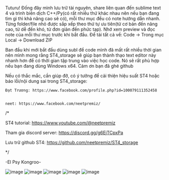 Tuturu! Đống đây mình lưu trữ tài nguyên, share liên quan đến sublime text 4 và trình biên dịch C++/Py(có rất nhiều thứ khác nhau nên nếu bạn đang tìm gì thì khả năng cao sẽ có), mỗi thư mục đều có note hướng dẫn nhanh. Từng folder/file nhỏ được sắp xếp theo thứ tự ưu tiên(từ cơ bản đến nâng cao, từ dễ đến khó, từ đơn giản đến phức tạp). Nhớ xem preview và đọc note của mỗi thư mục trước khi bắt đầu. Để tải tất cả về: Code -> Trong mục Local -> Download ZIP


Ban đầu khi mới bắt đầu dùng subl để code mình đã mất rất nhiều thời gian nên mình mong rằng ST4_storage sẽ giúp bạn thành thạo text editor này nhanh hơn để có thời gian tập trung vào việc học code. Nó sẽ rất phù hợp nếu bạn đang dùng Windows x64. Cảm ơn bạn đã ghé github


Nếu có thắc mắc, cần giúp đỡ, có ý tưởng để cải thiện hiệu suất ST4 hoặc báo lỗi/nội dung sai trong ST4_storage: 
    
    
    Đạt Trương: https://www.facebook.com/profile.php?id=100079111352458

    
    neet: https://www.facebook.com/neetpremiz/

    
/*


ST4 tutorial: https://www.youtube.com/@neetpremiz


Tham gia discord server: https://discord.gg/g6EjTCpxPa


Lưu trữ github ST4: https://github.com/neetpremiz/ST4_storage


*/


-El Psy Kongroo-

![image](https://github.com/neetpremiz/ST4_storage/assets/116280555/81dab94d-6319-4bc1-96fd-f94aa237a2d3)
![image](https://github.com/neetpremiz/ST4_storage/assets/116280555/587b9a82-2ae3-4642-a019-8f09462ff45f)
![image](https://github.com/neetpremiz/ST4_storage/assets/116280555/82e4aec6-14a0-4eae-8fd0-d5964edfeffc)
![image](https://github.com/neetpremiz/ST4_storage/assets/116280555/c19efc23-2c73-4450-b93c-096c29d49de9)
![image](https://github.com/neetpremiz/ST4_storage/assets/116280555/e237fcb1-ad93-4a6d-9e46-bc3c1a46b9cb)






